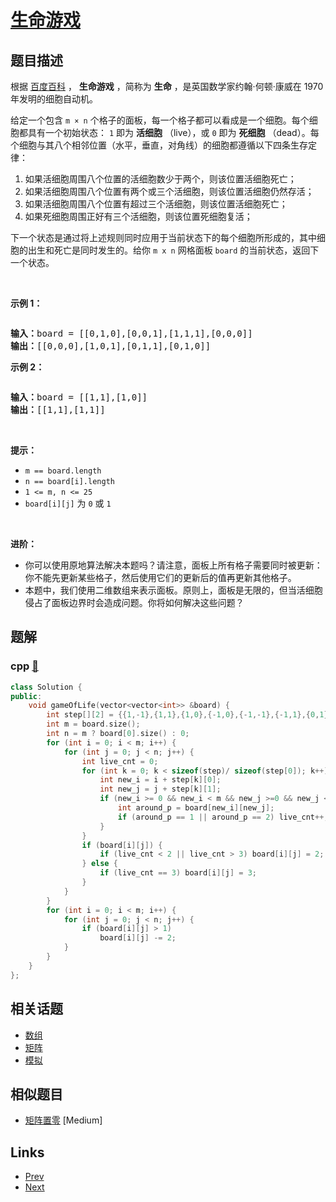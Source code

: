
# [生命游戏](https://leetcode-cn.com/problems/game-of-life)

## 题目描述

<p>根据&nbsp;<a href="https://baike.baidu.com/item/%E7%94%9F%E5%91%BD%E6%B8%B8%E6%88%8F/2926434?fr=aladdin" target="_blank">百度百科</a>&nbsp;，&nbsp;<strong>生命游戏</strong>&nbsp;，简称为 <strong>生命</strong> ，是英国数学家约翰·何顿·康威在 1970 年发明的细胞自动机。</p>

<p>给定一个包含 <code>m × n</code>&nbsp;个格子的面板，每一个格子都可以看成是一个细胞。每个细胞都具有一个初始状态： <code>1</code> 即为 <strong>活细胞</strong> （live），或 <code>0</code> 即为 <strong>死细胞</strong> （dead）。每个细胞与其八个相邻位置（水平，垂直，对角线）的细胞都遵循以下四条生存定律：</p>

<ol>
	<li>如果活细胞周围八个位置的活细胞数少于两个，则该位置活细胞死亡；</li>
	<li>如果活细胞周围八个位置有两个或三个活细胞，则该位置活细胞仍然存活；</li>
	<li>如果活细胞周围八个位置有超过三个活细胞，则该位置活细胞死亡；</li>
	<li>如果死细胞周围正好有三个活细胞，则该位置死细胞复活；</li>
</ol>

<p>下一个状态是通过将上述规则同时应用于当前状态下的每个细胞所形成的，其中细胞的出生和死亡是同时发生的。给你 <code>m x n</code> 网格面板 <code>board</code> 的当前状态，返回下一个状态。</p>

<p>&nbsp;</p>

<p><strong>示例 1：</strong></p>
<img alt="" src="https://assets.leetcode.com/uploads/2020/12/26/grid1.jpg" />
<pre>
<strong>输入：</strong>board = [[0,1,0],[0,0,1],[1,1,1],[0,0,0]]
<strong>输出：</strong>[[0,0,0],[1,0,1],[0,1,1],[0,1,0]]
</pre>

<p><strong>示例 2：</strong></p>
<img alt="" src="https://assets.leetcode.com/uploads/2020/12/26/grid2.jpg" />
<pre>
<strong>输入：</strong>board = [[1,1],[1,0]]
<strong>输出：</strong>[[1,1],[1,1]]
</pre>

<p>&nbsp;</p>

<p><strong>提示：</strong></p>

<ul>
	<li><code>m == board.length</code></li>
	<li><code>n == board[i].length</code></li>
	<li><code>1 &lt;= m, n &lt;= 25</code></li>
	<li><code>board[i][j]</code> 为 <code>0</code> 或 <code>1</code></li>
</ul>

<p>&nbsp;</p>

<p><strong>进阶：</strong></p>

<ul>
	<li>你可以使用原地算法解决本题吗？请注意，面板上所有格子需要同时被更新：你不能先更新某些格子，然后使用它们的更新后的值再更新其他格子。</li>
	<li>本题中，我们使用二维数组来表示面板。原则上，面板是无限的，但当活细胞侵占了面板边界时会造成问题。你将如何解决这些问题？</li>
</ul>


## 题解

### cpp [🔗](game-of-life.cpp) 
```cpp
class Solution {
public:
    void gameOfLife(vector<vector<int>> &board) {
        int step[][2] = {{1,-1},{1,1},{1,0},{-1,0},{-1,-1},{-1,1},{0,1},{0,-1}};
        int m = board.size();
        int n = m ? board[0].size() : 0;
        for (int i = 0; i < m; i++) {
            for (int j = 0; j < n; j++) {
                int live_cnt = 0;
                for (int k = 0; k < sizeof(step)/ sizeof(step[0]); k++) {
                    int new_i = i + step[k][0];
                    int new_j = j + step[k][1];
                    if (new_i >= 0 && new_i < m && new_j >=0 && new_j < n) {
                        int around_p = board[new_i][new_j];
                        if (around_p == 1 || around_p == 2) live_cnt++;
                    }
                }
                if (board[i][j]) {
                    if (live_cnt < 2 || live_cnt > 3) board[i][j] = 2;
                } else {
                    if (live_cnt == 3) board[i][j] = 3;
                }
            }
        }
        for (int i = 0; i < m; i++) {
            for (int j = 0; j < n; j++) {
                if (board[i][j] > 1)
                    board[i][j] -= 2;
            }
        }
    }
};
```


## 相关话题

- [数组](https://leetcode-cn.com/tag/array) 
- [矩阵](https://leetcode-cn.com/tag/matrix) 
- [模拟](https://leetcode-cn.com/tag/simulation) 


## 相似题目

- [矩阵置零](../set-matrix-zeroes/README.md)  [Medium] 


## Links

- [Prev](../move-zeroes/README.md) 
- [Next](../word-pattern/README.md) 

